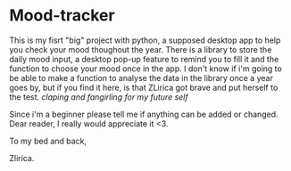 # Mood-tracker

This is my fisrt "big" project with python, a supposed desktop app to help you check your mood thoughout the year. There is a library to store the daily mood input, a desktop pop-up feature to remind you to fill it and the function to choose your mood once in the app. I don't know if i'm going to be able to make a function to analyse the data in the library once a year goes by, but if you find it here, is that ZLirica got brave and put herself to the test. *claping and fangirling for my future self*    

Since i'm a beginner please tell me if anything can be added or changed. Dear reader, I really would appreciate it <3. 

To my bed and back,

Zlirica.
